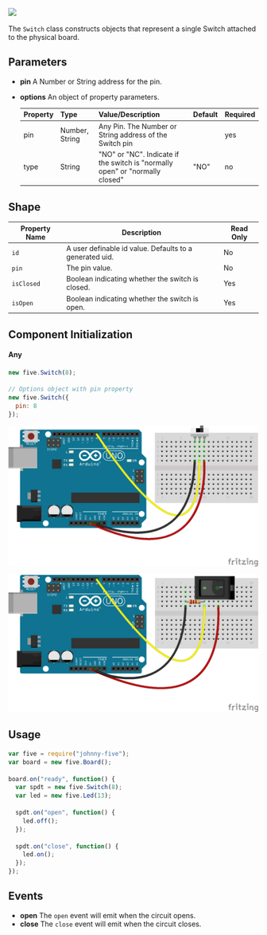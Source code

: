 ![](https://i.gyazo.com/b3625fde0651907ff823c624c5431a43.png)

The `Switch` class constructs objects that represent a single Switch attached to the physical board.

## Parameters

- **pin** A Number or String address for the pin.

- **options** An object of property parameters.
  <span class="abbreviate-table">

  | Property | Type           | Value/Description                                        | Default | Required |
  |---------------|----------------|------------|----------------------------------------------------|----------|
  | pin           | Number, String | Any Pin. The Number or String address of the Switch pin     | | yes      |
  | type           | String | "NO" or "NC". Indicate if the switch is "normally open" or "normally closed" | "NO" | no |

  </span>  

## Shape

| Property Name | Description | Read Only |
|---------------| ----------- | ----------|
| `id` | A user definable id value. Defaults to a generated uid. | No |
| `pin` | The pin value. | No |
| `isClosed` | Boolean indicating whether the switch is closed. | Yes |
| `isOpen` | Boolean indicating whether the switch is open. | Yes |


## Component Initialization

#### Any

```js
new five.Switch(8);

// Options object with pin property
new five.Switch({
  pin: 8
});
```

![Switch SPDT](https://raw.githubusercontent.com/rwaldron/johnny-five/master/docs/breadboard/switch-spdt.png)

![Switch SPDT](https://raw.githubusercontent.com/rwaldron/johnny-five/master/docs/breadboard/switch-spst-rocker.png)

## Usage
```js
var five = require("johnny-five");
var board = new five.Board();

board.on("ready", function() {
  var spdt = new five.Switch(8);
  var led = new five.Led(13);

  spdt.on("open", function() {
    led.off();
  });

  spdt.on("close", function() {
    led.on();
  });
});
```

## Events

- **open** The `open` event will emit when the circuit opens. 
- **close** The `close` event will emit when the circuit closes. 
